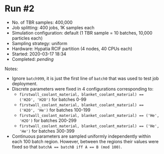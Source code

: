 Run #2
======

 - No. of TBR samples: 400,000
 - Job splitting: 400 jobs, 1K samples each
 - Simulation configuration: default (1 TBR sample = 10 batches, 10,000 particles each)
 - Sampling strategy: uniform
 - Hardware: Hypatia RCIF partition (4 nodes, 40 CPUs each)
 - Started: 2020-03-17 18:34
 - Completed: _pending_


Notes:

 - Ignore `batch999`, it is just the first line of `batch0` that was used to test job deployment.
 - Discrete parameters were fixed in 4 configurations corresponding to:
   - `firstwall_coolant_material, blanket_coolant_material) == ('H2O', 'H2O')`
      for batches 0-99
   - `firstwall_coolant_material, blanket_coolant_material) == ('H2O', 'He')`
      for batches 100-199
   - `firstwall_coolant_material, blanket_coolant_material) == ('He', 'H2O')`
      for batches 200-299
   - `firstwall_coolant_material, blanket_coolant_material) == ('He', 'He')`
      for batches 300-399
 - Continuous parameters are sampled uniformly independently within each 100
   batch region. However, between the regions their values were fixed so that
   `batchA == batchB iff A == B (mod 100)`.

